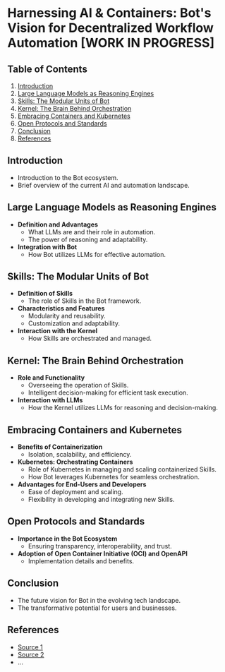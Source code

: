 # Harnessing AI & Containers: Bot's Vision for Decentralized Workflow Automation [WORK IN PROGRESS]

## Table of Contents
1. [Introduction](#introduction)
2. [Large Language Models as Reasoning Engines](#large-language-models-as-reasoning-engines)
3. [Skills: The Modular Units of Bot](#skills-the-modular-units-of-bot)
4. [Kernel: The Brain Behind Orchestration](#kernel-the-brain-behind-orchestration)
5. [Embracing Containers and Kubernetes](#embracing-containers-and-kubernetes)
6. [Open Protocols and Standards](#open-protocols-and-standards)
7. [Conclusion](#conclusion)
8. [References](#references)

## Introduction
- Introduction to the Bot ecosystem.
- Brief overview of the current AI and automation landscape.

## Large Language Models as Reasoning Engines
- **Definition and Advantages**
  - What LLMs are and their role in automation.
  - The power of reasoning and adaptability.
- **Integration with Bot**
  - How Bot utilizes LLMs for effective automation.

## Skills: The Modular Units of Bot
- **Definition of Skills**
  - The role of Skills in the Bot framework.
- **Characteristics and Features**
  - Modularity and reusability.
  - Customization and adaptability.
- **Interaction with the Kernel**
  - How Skills are orchestrated and managed.

## Kernel: The Brain Behind Orchestration
- **Role and Functionality**
  - Overseeing the operation of Skills.
  - Intelligent decision-making for efficient task execution.
- **Interaction with LLMs**
  - How the Kernel utilizes LLMs for reasoning and decision-making.

## Embracing Containers and Kubernetes
- **Benefits of Containerization**
  - Isolation, scalability, and efficiency.
- **Kubernetes: Orchestrating Containers**
  - Role of Kubernetes in managing and scaling containerized Skills.
  - How Bot leverages Kubernetes for seamless orchestration.
- **Advantages for End-Users and Developers**
  - Ease of deployment and scaling.
  - Flexibility in developing and integrating new Skills.

## Open Protocols and Standards
- **Importance in the Bot Ecosystem**
  - Ensuring transparency, interoperability, and trust.
- **Adoption of Open Container Initiative (OCI) and OpenAPI**
  - Implementation details and benefits.

## Conclusion
- The future vision for Bot in the evolving tech landscape.
- The transformative potential for users and businesses.

## References
- [Source 1]()
- [Source 2]()
- ...


